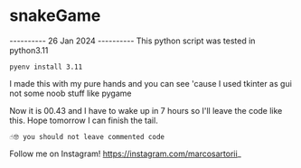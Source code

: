 # snakeGame

---------- 26 Jan 2024 ----------
This python script was tested in python3.11
```
pyenv install 3.11
```

I made this with my pure hands and you can see 'cause I used tkinter as gui not some noob stuff like pygame

Now it is 00.43 and I have to wake up in 7 hours so I'll leave the code like this.
Hope tomorrow I can finish the tail.

```
☝️🤓 you should not leave commented code
```

Follow me on Instagram!
https://instagram.com/marcosartorii_

